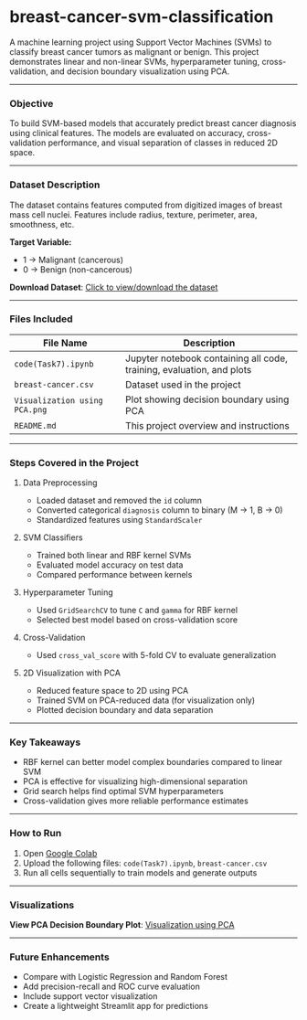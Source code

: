 # breast-cancer-svm-classification

A machine learning project using Support Vector Machines (SVMs) to classify breast cancer tumors as malignant or benign. This project demonstrates linear and non-linear SVMs, hyperparameter tuning, cross-validation, and decision boundary visualization using PCA.

---

### Objective

To build SVM-based models that accurately predict breast cancer diagnosis using clinical features. The models are evaluated on accuracy, cross-validation performance, and visual separation of classes in reduced 2D space.

---

### Dataset Description

The dataset contains features computed from digitized images of breast mass cell nuclei. Features include radius, texture, perimeter, area, smoothness, etc.

**Target Variable:**

* 1 → Malignant (cancerous)
* 0 → Benign (non-cancerous)

**Download Dataset**: [Click to view/download the dataset](breast-cancer.csv)

---

### Files Included

| File Name                     | Description                                                           |
| ----------------------------- | --------------------------------------------------------------------- |
| `code(Task7).ipynb`           | Jupyter notebook containing all code, training, evaluation, and plots |
| `breast-cancer.csv`           | Dataset used in the project                                           |
| `Visualization using PCA.png` | Plot showing decision boundary using PCA                              |
| `README.md`                   | This project overview and instructions                                |

---

### Steps Covered in the Project

1. Data Preprocessing

   * Loaded dataset and removed the `id` column
   * Converted categorical `diagnosis` column to binary (M → 1, B → 0)
   * Standardized features using `StandardScaler`

2. SVM Classifiers

   * Trained both linear and RBF kernel SVMs
   * Evaluated model accuracy on test data
   * Compared performance between kernels

3. Hyperparameter Tuning

   * Used `GridSearchCV` to tune `C` and `gamma` for RBF kernel
   * Selected best model based on cross-validation score

4. Cross-Validation

   * Used `cross_val_score` with 5-fold CV to evaluate generalization

5. 2D Visualization with PCA

   * Reduced feature space to 2D using PCA
   * Trained SVM on PCA-reduced data (for visualization only)
   * Plotted decision boundary and data separation

---

### Key Takeaways

* RBF kernel can better model complex boundaries compared to linear SVM
* PCA is effective for visualizing high-dimensional separation
* Grid search helps find optimal SVM hyperparameters
* Cross-validation gives more reliable performance estimates

---

### How to Run

1. Open [Google Colab](https://colab.research.google.com/)
2. Upload the following files: `code(Task7).ipynb`, `breast-cancer.csv`
3. Run all cells sequentially to train models and generate outputs

---

### Visualizations

**View PCA Decision Boundary Plot**: [Visualization using PCA](Visualization%20using%20PCA.png)

---

### Future Enhancements

* Compare with Logistic Regression and Random Forest
* Add precision-recall and ROC curve evaluation
* Include support vector visualization
* Create a lightweight Streamlit app for predictions
